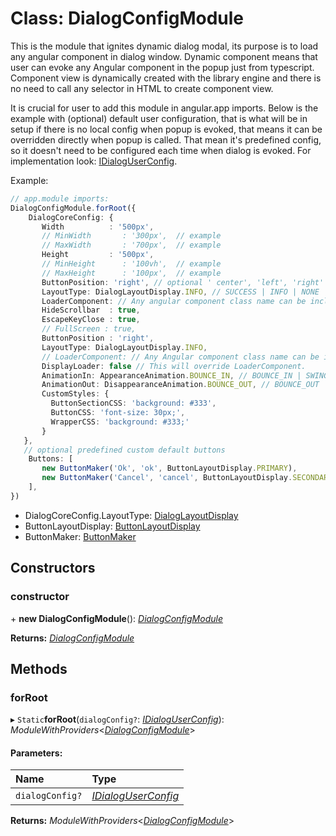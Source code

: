 # Class: DialogConfigModule

This is the module that ignites dynamic dialog modal, its purpose is to load any angular component in
dialog window. Dynamic component means that user can evoke any Angular component in the popup just from typescript. Component view
is dynamically created with the library engine and there is no need to call any selector in HTML to create component view.

It is crucial for user to add this module in angular.app imports.
Below is the example with (optional) default user configuration, that is what will be in setup if there is no
local config when popup is evoked, that means it can be overridden directly when popup is called.
That mean it's predefined config, so it doesn't need to be configured each time when dialog is evoked.
For implementation look: [IDialogUserConfig](#/documentation/Interface:%20IDialogUserConfig).

Example:
```typescript
// app.module imports:
DialogConfigModule.forRoot({
    DialogCoreConfig: {
       Width          : '500px',
       // MinWidth       : '300px',  // example
       // MaxWidth       : '700px',  // example
       Height         : '500px',
       // MinHeight      : '100vh',  // example
       // MaxHeight      : '100px',  // example
       ButtonPosition: 'right', // optional ' center', 'left', 'right'
       LayoutType: DialogLayoutDisplay.INFO, // SUCCESS | INFO | NONE | DANGER | WARNING
       LoaderComponent: // Any angular component class name can be included as a loader.
       HideScrollbar  : true,
       EscapeKeyClose : true,
       // FullScreen : true,
       ButtonPosition : 'right',
       LayoutType: DialogLayoutDisplay.INFO,
       // LoaderComponent: // Any Angular component class name can be included as a loader.
       DisplayLoader: false // This will override LoaderComponent.
       AnimationIn: AppearanceAnimation.BOUNCE_IN, // BOUNCE_IN | SWING | ZOOM_IN | ZOOM_IN_ROTATE | ELASTIC | JELLO | FADE_IN | SLIDE_IN_UP | SLIDE_IN_DOWN | SLIDE_IN_LEFT | SLIDE_IN_RIGHT | NONE
       AnimationOut: DisappearanceAnimation.BOUNCE_OUT, // BOUNCE_OUT | ZOOM_OUT | ZOOM_OUT_WIND | ZOOM_OUT_ROTATE | FLIP_OUT | SLIDE_OUT_UP | SLIDE_OUT_DOWN | SLIDE_OUT_LEFT | SLIDE_OUT_RIGHT | NONE
       CustomStyles: {
         ButtonSectionCSS: 'background: #333',
         ButtonCSS: 'font-size: 30px;',
         WrapperCSS: 'background: #333;'
       }
   },
   // optional predefined custom default buttons
    Buttons: [
       new ButtonMaker('Ok', 'ok', ButtonLayoutDisplay.PRIMARY),
       new ButtonMaker('Cancel', 'cancel', ButtonLayoutDisplay.SECONDARY)
    ],
})
```
* DialogCoreConfig.LayoutType: [DialogLayoutDisplay](#/documentation/Enum:%20DialogLayoutDisplay)
* ButtonLayoutDisplay: [ButtonLayoutDisplay](#/documentation/Enum:%20ButtonLayoutDisplay)
* ButtonMaker: [ButtonMaker](#/documentation/Class:%20ButtonMaker)

## Constructors

### constructor

\+ **new DialogConfigModule**(): [*DialogConfigModule*](#/documentation/Class:%20DialogConfigModule)

**Returns:** [*DialogConfigModule*](#/documentation/Class:%20DialogConfigModule)

## Methods

### forRoot

▸ `Static`**forRoot**(`dialogConfig?`: [*IDialogUserConfig*](#/documentation/Interface:%20IDialogUserConfig)): *ModuleWithProviders*<[*DialogConfigModule*](#/documentation/Class:%20DialogConfigModule)\>

#### Parameters:

| Name | Type |
| :------ | :------ |
| `dialogConfig?` | [*IDialogUserConfig*](#/documentation/Interface:%20IDialogUserConfig) |

**Returns:** *ModuleWithProviders*<[*DialogConfigModule*](#/documentation/Class:%20DialogConfigModule)\>
